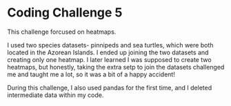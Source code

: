 # Coding Challenge 5

This challenge forcused on heatmaps.

I used two species datasets- pinnipeds and sea turtles, which were both located in the Azorean Islands.
I ended up joining the two datasets and creating only one heatmap. I later learned I was supposed to create two heatmaps, but honestly, taking the extra setp to join the datasets challenged me and taught me a lot, so it was a bit of a happy accident!

During this challenge, I also used pandas for the first time, and I deleted intermediate data within my code. 

